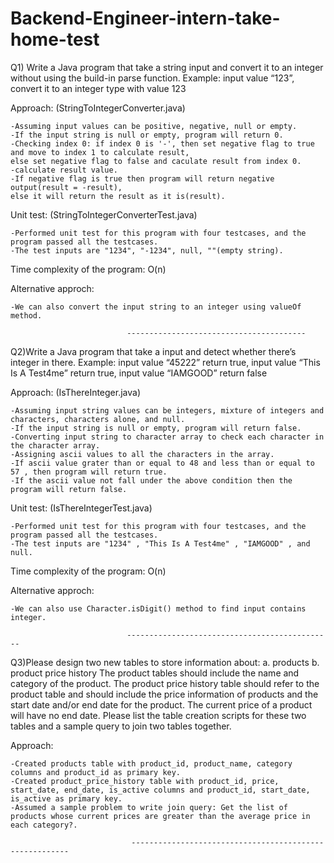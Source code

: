 # Backend-Engineer-intern-take-home-test

Q1) Write a Java program that take a string input and convert it to an integer without
using the build-in parse function.
Example: input value “123”, convert it to an integer type with value 123

Approach: (StringToIntegerConverter.java)

	-Assuming input values can be positive, negative, null or empty.
	-If the input string is null or empty, program will return 0.
	-Checking index 0: if index 0 is '-', then set negative flag to true and move to index 1 to calculate result,
	else set negative flag to false and caculate result from index 0.
	-calculate result value.
	-If negative flag is true then program will return negative output(result = -result),
	else it will return the result as it is(result).

Unit test: (StringToIntegerConverterTest.java)

  	-Performed unit test for this program with four testcases, and the program passed all the testcases.
	-The test inputs are "1234", "-1234", null, ""(empty string).
	
Time complexity of the program:	O(n)
	
Alternative approch:

   	-We can also convert the input string to an integer using valueOf method.
	
	                          ----------------------------------------
							  
Q2)Write a Java program that take a input and detect whether there’s integer in
there.
Example: input value “45222” return true, input value “This Is A Test4me” return
true, input value “IAMGOOD” return false	
 
Approach: (IsThereInteger.java)

  	-Assuming input string values can be integers, mixture of integers and characters, characters alone, and null.
	-If the input string is null or empty, program will return false.
	-Converting input string to character array to check each character in the character array.
	-Assigning ascii values to all the characters in the array.
	-If ascii value grater than or equal to 48 and less than or equal to 57 , then program will return true.
	-If the ascii value not fall under the above condition then the program will return false.
	 
Unit test: (IsThereIntegerTest.java)

  	-Performed unit test for this program with four testcases, and the program passed all the testcases. 
	-The test inputs are "1234" , "This Is A Test4me" , "IAMGOOD" , and null.

Time complexity of the program:	O(n)
	
Alternative approch:

   	-We can also use Character.isDigit() method to find input contains integer.
	
	                          ----------------------------------------------
							  
Q3)Please design two new tables to store information about:
a. products
b. product price history
The product tables should include the name and category of the product.
The product price history table should refer to the product table and should
include the price information of products and the start date and/or end date for
the product. The current price of a product will have no end date.
Please list the table creation scripts for these two tables and a sample query to
join two tables together.
 
Approach:
    
	-Created products table with product_id, product_name, category columns and product_id as primary key.
	-Created product_price_history table with product_id, price, start_date, end_date, is_active columns and product_id, start_date, is_active as primary key.
	-Assumed a sample problem to write join query: Get the list of products whose current prices are greater than the average price in each category?.
	
                               --------------------------------------------------------	
     
	
	
